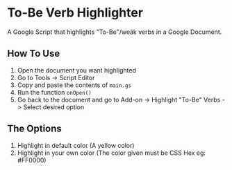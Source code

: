 # To-Be Verb Highlighter
A Google Script that highlights "To-Be"/weak verbs in a Google Document.
## How To Use
1. Open the document you want highlighted
2. Go to Tools -> Script Editor
3. Copy and paste the contents of `main.gs`
4. Run the function `onOpen()`
5. Go back to the document and go to Add-on -> Highlight "To-Be" Verbs -> Select desired option
## The Options
1. Highlight in default color (A yellow color)
2. Highlight in your own color (The color given must be CSS Hex eg: #FF0000)
